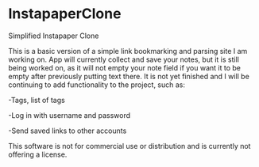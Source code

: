 # InstapaperClone
Simplified Instapaper Clone

This is a basic version of a simple link bookmarking and parsing site I am working on.
App will currently collect and save your notes, but it is still being worked on, as it will not empty your note field if you want it to be empty after previously putting text there.
It is not yet finished and I will be continuing to add functionality to the project, such as:

-Tags, list of tags

-Log in with username and password

-Send saved links to other accounts

This software is not for commercial use or distribution and is currently not offering a license.
